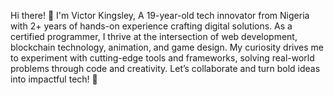 Hi there! 👋 I'm Victor Kingsley,
A 19-year-old tech innovator from Nigeria with 2+ years of hands-on experience crafting digital solutions. As a certified programmer,
I thrive at the intersection of web development, blockchain technology, animation, and game design. My curiosity drives me to experiment with cutting-edge tools and frameworks, solving real-world problems through code and creativity.
Let’s collaborate and turn bold ideas into impactful tech! 🚀
<!---
kingsleyvictor/kingsleyvictor is a ✨ special ✨ repository because its `README.md` (this file) appears on your GitHub profile.
You can click the Preview link to take a look at your changes.
--->
